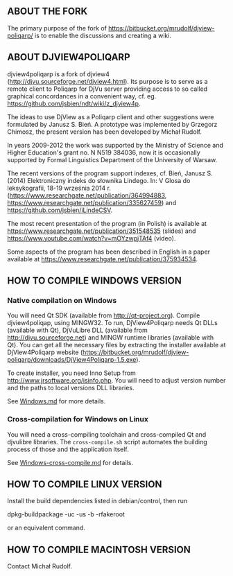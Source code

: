 ## ABOUT THE FORK

The primary purpose of the fork of https://bitbucket.org/mrudolf/djview-poliqarp/ is to enable the discussions and creating a wiki.

## ABOUT DJVIEW4POLIQARP

djview4poliqarp is a fork of djview4 (http://djvu.sourceforge.net/djview4.html).
Its purpose is to serve as a remote client to Poliqarp for DjVu server
providing access to so called graphical concordances in a convenient way,
cf. eg. https://github.com/jsbien/ndt/wiki/z_djview4p.

The ideas to use DjView as a Poliqarp client and other suggestions
were formulated by Janusz S. Bień. A prototype was implemented by
Grzegorz Chimosz, the present version has been developed by Michał
Rudolf.

In years 2009-2012 the work was supported by the Ministry of Science
and Higher Education's grant no. N N519 384036, now it is occasionally
supported by Formal Linguistics Department of the University of Warsaw.

The recent versions of the program support indexes, cf. Bień, Janusz
S. (2014) Elektroniczny indeks do słownika Lindego. In: V Glosa do
leksykografii, 18-19 września 2014 r. 
(https://www.researchgate.net/publication/364994883, https://www.researchgate.net/publication/335627459)
and https://github.com/jsbien/iLindeCSV.

The most recent presentation of the program (in Polish) is available at 
https://www.researchgate.net/publication/351548535 (slides) and https://www.youtube.com/watch?v=mOYzwpjTAf4 (video).

Some aspects of the program has been described in English
in a paper available at https://www.researchgate.net/publication/375934534.
## HOW TO COMPILE WINDOWS VERSION

### Native compilation on Windows

You will need Qt SDK (available from http://qt-project.org). Compile djview4poliqap,
using MINGW32. To run, DjView4Poliqarp needs Qt DLLs (available with Qt),
DjVuLibre DLL (available from http://djvu.sourceforge.net) and MINGW runtime libraries
(available with Qt).
You can get all the necessary files by extracting the installer available at
DjView4Poliqarp website (https://bitbucket.org/mrudolf/djview-poliqarp/downloads/DjView4Poliqarp-1.5.exe).

To create installer, you need Inno Setup from http://www.jrsoftware.org/isinfo.php.
You will need to adjust version number and the paths to local versions DLL libraries.

See [Windows.md](Windows.md) for more details.

### Cross-compilation for Windows on Linux

You will need a cross-compiling toolchain and cross-compiled Qt and djvulibre libraries.
The `cross-compile.sh` script automates the building process of those and the application itself.

See [Windows-cross-compile.md](Windows-cross-compile.md) for details.

## HOW TO COMPILE LINUX VERSION

Install the build dependencies listed in debian/control, then run

dpkg-buildpackage -uc -us -b -rfakeroot

or an equivalent command.

## HOW TO COMPILE MACINTOSH VERSION

Contact Michał Rudolf.
